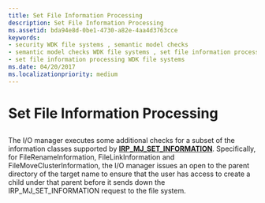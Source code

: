 ```yaml
---
title: Set File Information Processing
description: Set File Information Processing
ms.assetid: bda94e8d-0be1-4730-a82e-4aa4d3763cce
keywords:
- security WDK file systems , semantic model checks
- semantic model checks WDK file systems , set file information processing
- set file information processing WDK file systems
ms.date: 04/20/2017
ms.localizationpriority: medium
---
```


# Set File Information Processing


## <span id="ddk_set_file_information_processing_if"></span><span id="DDK_SET_FILE_INFORMATION_PROCESSING_IF"></span>


The I/O manager executes some additional checks for a subset of the information classes supported by [**IRP\_MJ\_SET\_INFORMATION**](https://docs.microsoft.com/windows-hardware/drivers/ifs/irp-mj-set-information). Specifically, for FileRenameInformation, FileLinkInformation and FileMoveClusterInformation, the I/O manager issues an open to the parent directory of the target name to ensure that the user has access to create a child under that parent before it sends down the IRP\_MJ\_SET\_INFORMATION request to the file system.

 

 




